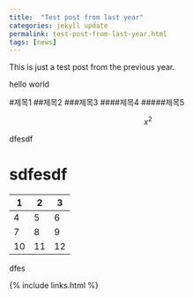 ```yaml
---
title:  "Test post from last year"
categories: jekyll update
permalink: test-post-from-last-year.html
tags: [news]
---
```


This is just a test post from the previous year.


hello world

#제목1
##제목2
###제목3
####제목4
#####제목5

$$x^2$$

dfesdf

# sdfesdf

| 1    | 2    | 3    |
| ---- | ---- | ---- |
| 4    | 5    | 6    |
| 7    | 8    | 9    |
| 10   | 11   | 12   |



dfes

{% include links.html %}
